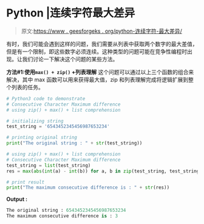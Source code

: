 # Python |连续字符最大差异

> 原文:[https://www . geesforgeks . org/python-连续字符-最大差异/](https://www.geeksforgeeks.org/python-consecutive-character-maximum-difference/)

有时，我们可能会遇到这样的问题，我们需要从列表中获取两个数字的最大差值，但是有一个限制，即这些数字必须连续。这种类型的问题可能在竞争性编程时出现。让我们讨论一下解决这个问题的某些方法。

**方法#1:使用`max() + zip()` +列表理解**
这个问题可以通过以上三个函数的组合来解决，其中 max 函数可以用来获得最大值，zip 和列表理解完成将逻辑扩展到整个列表的任务。

```py
# Python3 code to demonstrate
# Consecutive Character Maximum difference
# using zip() + max() + list comprehension

# initializing string 
test_string = '6543452345456987653234'

# printing original string 
print("The original string : " + str(test_string))

# using zip() + max() + list comprehension
# Consecutive Character Maximum difference
test_string = list(test_string)
res = max(abs(int(a) - int(b)) for a, b in zip(test_string, test_string[1:]))

# print result
print("The maximum consecutive difference is : " + str(res))
```

**Output :**

```py
The original string : 6543452345456987653234
The maximum consecutive difference is : 3

```